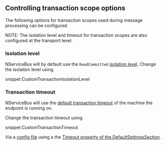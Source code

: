 ## Controlling transaction scope options

The following options for transaction scopes used during message processing can be configured.

NOTE: The isolation level and timeout for transaction scopes are also configured at the transport level.


### Isolation level

NServiceBus will by default use the `ReadCommitted` [isolation level](https://msdn.microsoft.com/en-us/library/system.transactions.isolationlevel). Change the isolation level using

snippet:CustomTransactionIsolationLevel


### Transaction timeout

NServiceBus will use the [default transaction timeout](https://msdn.microsoft.com/en-us/library/system.transactions.transactionmanager.defaulttimeout) of the machine the endpoint is running on.

Change the transaction timeout using

snippet:CustomTransactionTimeout

Via a [config file](https://msdn.microsoft.com/en-us/library/1xtk877y.aspx) using a the [Timeout property of the DefaultSettingsSection](https://msdn.microsoft.com/en-us/library/system.transactions.configuration.defaultsettingssection.timeout.aspx).